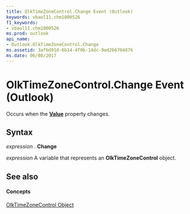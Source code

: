 ```yaml
---
title: OlkTimeZoneControl.Change Event (Outlook)
keywords: vbaol11.chm1000526
f1_keywords:
- vbaol11.chm1000526
ms.prod: outlook
api_name:
- Outlook.OlkTimeZoneControl.Change
ms.assetid: 3afbd91d-6b14-4f0b-14dc-9ed266704876
ms.date: 06/08/2017
---
```



# OlkTimeZoneControl.Change Event (Outlook)

Occurs when the  **[Value](Outlook.OlkTimeZoneControl.Value.md)** property changes.


## Syntax

 _expression_ . **Change**

 _expression_ A variable that represents an **OlkTimeZoneControl** object.


## See also


#### Concepts


[OlkTimeZoneControl Object](Outlook.OlkTimeZoneControl.md)

